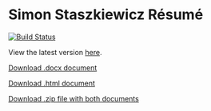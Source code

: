 # Simon Staszkiewicz Résumé

[![Build Status](https://app.travis-ci.com/Stasmo/resume.svg?branch=master)](https://app.travis-ci.com/Stasmo/resume.svg?branch=master)

View the latest version [here](https://github.com/Stasmo/resume/blob/master/SimonStaszkiewiczResume.md).

[Download .docx document](https://simon-staszkiewicz-public.s3-us-west-2.amazonaws.com/resume/latest/SimonStaszkiewiczResume.docx)

[Download .html document](https://simon-staszkiewicz-public.s3-us-west-2.amazonaws.com/resume/latest/SimonStaszkiewiczResume.html)

[Download .zip file with both documents](https://simon-staszkiewicz-public.s3-us-west-2.amazonaws.com/resume/latest/SimonStaszkiewiczResume.zip)
